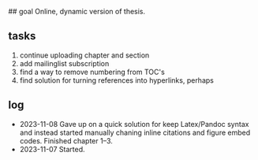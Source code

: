 ## goal 
Online, dynamic version of thesis. 

## tasks
1. continue uploading chapter and section
2. add mailinglist subscription
3. find a way to remove numbering from TOC's
4. find solution for turning references into hyperlinks, perhaps

## log
* 2023-11-08 Gave up on a quick solution for keep Latex/Pandoc syntax and instead started manually chaning inline citations and figure embed codes. Finished chapter 1–3. 
* 2023-11-07 Started.